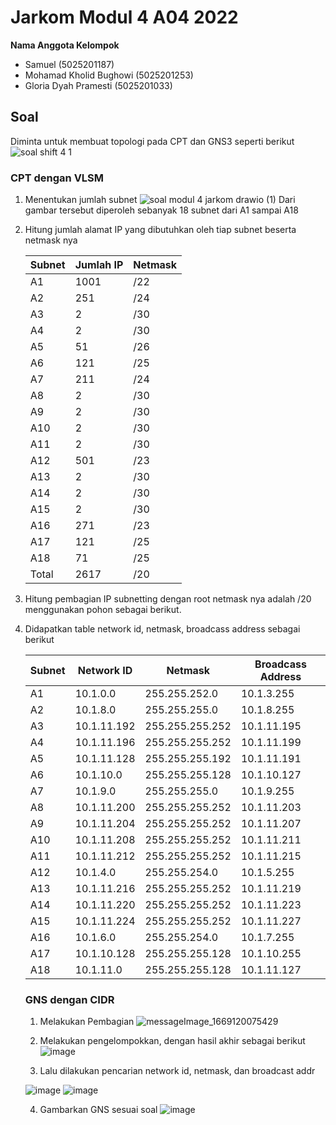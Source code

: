 # Jarkom Modul 4 A04 2022

**Nama Anggota Kelompok**

- Samuel (5025201187)
- Mohamad Kholid Bughowi (5025201253)
- Gloria Dyah Pramesti (5025201033)

## Soal

Diminta untuk membuat topologi pada CPT dan GNS3 seperti berikut
![soal shift 4 1](https://user-images.githubusercontent.com/49820990/203488778-e0acac24-3222-4ccd-9570-4cc50669c243.png)

### CPT dengan VLSM

1. Menentukan jumlah subnet
   ![soal modul 4 jarkom drawio (1)](https://user-images.githubusercontent.com/49820990/203488956-0488364a-fbb8-4bbb-b873-bac996f28311.png)
   Dari gambar tersebut diperoleh sebanyak 18 subnet dari A1 sampai A18

2. Hitung jumlah alamat IP yang dibutuhkan oleh tiap subnet beserta netmask nya

   | Subnet | Jumlah IP | Netmask |
   | ------ | --------- | ------- |
   | A1     | 1001      | /22     |
   | A2     | 251       | /24     |
   | A3     | 2         | /30     |
   | A4     | 2         | /30     |
   | A5     | 51        | /26     |
   | A6     | 121       | /25     |
   | A7     | 211       | /24     |
   | A8     | 2         | /30     |
   | A9     | 2         | /30     |
   | A10    | 2         | /30     |
   | A11    | 2         | /30     |
   | A12    | 501       | /23     |
   | A13    | 2         | /30     |
   | A14    | 2         | /30     |
   | A15    | 2         | /30     |
   | A16    | 271       | /23     |
   | A17    | 121       | /25     |
   | A18    | 71        | /25     |
   | Total  | 2617      | /20     |

3. Hitung pembagian IP subnetting dengan root netmask nya adalah /20 menggunakan pohon sebagai berikut.

4. Didapatkan table network id, netmask, broadcass address sebagai berikut

   | Subnet | Network ID  | Netmask         | Broadcass Address |
   | ------ | ----------- | --------------- | ----------------- |
   | A1     | 10.1.0.0    | 255.255.252.0   | 10.1.3.255        |
   | A2     | 10.1.8.0    | 255.255.255.0   | 10.1.8.255        |
   | A3     | 10.1.11.192 | 255.255.255.252 | 10.1.11.195       |
   | A4     | 10.1.11.196 | 255.255.255.252 | 10.1.11.199       |
   | A5     | 10.1.11.128 | 255.255.255.192 | 10.1.11.191       |
   | A6     | 10.1.10.0   | 255.255.255.128 | 10.1.10.127       |
   | A7     | 10.1.9.0    | 255.255.255.0   | 10.1.9.255        |
   | A8     | 10.1.11.200 | 255.255.255.252 | 10.1.11.203       |
   | A9     | 10.1.11.204 | 255.255.255.252 | 10.1.11.207       |
   | A10    | 10.1.11.208 | 255.255.255.252 | 10.1.11.211       |
   | A11    | 10.1.11.212 | 255.255.255.252 | 10.1.11.215       |
   | A12    | 10.1.4.0    | 255.255.254.0   | 10.1.5.255        |
   | A13    | 10.1.11.216 | 255.255.255.252 | 10.1.11.219       |
   | A14    | 10.1.11.220 | 255.255.255.252 | 10.1.11.223       |
   | A15    | 10.1.11.224 | 255.255.255.252 | 10.1.11.227       |
   | A16    | 10.1.6.0    | 255.255.254.0   | 10.1.7.255        |
   | A17    | 10.1.10.128 | 255.255.255.128 | 10.1.10.255       |
   | A18    | 10.1.11.0   | 255.255.255.128 | 10.1.11.127       |
   
   
   ### GNS dengan CIDR
   1. Melakukan Pembagian 
   ![messageImage_1669120075429](https://user-images.githubusercontent.com/89601859/204129005-a89c4a93-404f-4dc7-b447-121a8bbebcb7.jpg)
   
   2. Melakukan pengelompokkan, dengan hasil akhir sebagai berikut
   ![image](https://user-images.githubusercontent.com/89601859/204129038-e906a00e-d9a7-40b2-8868-12344efc4c49.png)

   3. Lalu dilakukan pencarian network id, netmask, dan broadcast addr
 
   ![image](https://user-images.githubusercontent.com/89601859/204129129-d7419670-53f9-47f7-b9c5-6f1dcb0f2d07.png)
   ![image](https://user-images.githubusercontent.com/89601859/204129167-7fd5379c-4feb-4447-a23f-d646996c554e.png)
   
   4. Gambarkan GNS sesuai soal
   ![image](https://user-images.githubusercontent.com/89601859/204129341-f565dbd1-3aee-4fe2-9718-7cf75a234292.png)
